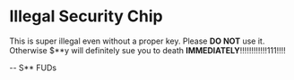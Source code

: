 # Illegal Security Chip

This is super illegal even without a proper key. Please **DO NOT** use it. Otherwise $\*\*y will definitely sue you to death **IMMEDIATELY**!!!!!!!!!!!!111!!!!

-- S** FUDs
